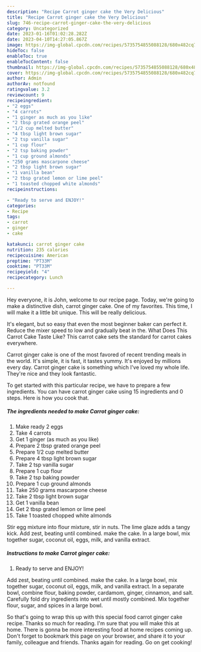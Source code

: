 ```yaml
---
description: "Recipe Carrot ginger cake the Very Delicious"
title: "Recipe Carrot ginger cake the Very Delicious"
slug: 746-recipe-carrot-ginger-cake-the-very-delicious
category: Uncategorized
date: 2023-01-16T01:02:28.282Z
date: 2023-04-10T14:27:05.867Z
image: https://img-global.cpcdn.com/recipes/5735754855088128/680x482cq70/carrot-ginger-cake-recipe-main-photo.jpg
hideToc: false
enableToc: true
enableTocContent: false
thumbnail: https://img-global.cpcdn.com/recipes/5735754855088128/680x482cq70/carrot-ginger-cake-recipe-main-photo.jpg
cover: https://img-global.cpcdn.com/recipes/5735754855088128/680x482cq70/carrot-ginger-cake-recipe-main-photo.jpg
author: Admin
authorAv: notfound
ratingvalue: 3.2
reviewcount: 9
recipeingredient:
- "2 eggs"
- "4 carrots"
- "1 ginger as much as you like"
- "2 tbsp grated orange peel"
- "1/2 cup melted butter"
- "4 tbsp light brown sugar"
- "2 tsp vanilla sugar"
- "1 cup flour"
- "2 tsp baking powder"
- "1 cup ground almonds"
- "250 grams mascarpone cheese"
- "2 tbsp light brown sugar"
- "1 vanilla bean"
- "2 tbsp grated lemon or lime peel"
- "1 toasted chopped white almonds"
recipeinstructions:

- "Ready to serve and ENJOY!"
categories:
- Recipe
tags:
- carrot
- ginger
- cake

katakunci: carrot ginger cake 
nutrition: 235 calories
recipecuisine: American
preptime: "PT33M"
cooktime: "PT33M"
recipeyield: "4"
recipecategory: Lunch

---
```



Hey everyone, it is John, welcome to our recipe page. Today, we're going to make a distinctive dish, carrot ginger cake. One of my favorites. This time, I will make it a little bit unique. This will be really delicious.

It&#39;s elegant, but so easy that even the most beginner baker can perfect it. Reduce the mixer speed to low and gradually beat in the. What Does This Carrot Cake Taste Like? This carrot cake sets the standard for carrot cakes everywhere.

Carrot ginger cake is one of the most favored of recent trending meals in the world. It's simple, it is fast, it tastes yummy. It's enjoyed by millions every day. Carrot ginger cake is something which I've loved my whole life. They're nice and they look fantastic.


To get started with this particular recipe, we have to prepare a few ingredients. You can have carrot ginger cake using 15 ingredients and 0 steps. Here is how you cook that.

<!--inarticleads1-->

##### The ingredients needed to make Carrot ginger cake:

1. Make ready 2 eggs
1. Take 4 carrots
1. Get 1 ginger (as much as you like)
1. Prepare 2 tbsp grated orange peel
1. Prepare 1/2 cup melted butter
1. Prepare 4 tbsp light brown sugar
1. Take 2 tsp vanilla sugar
1. Prepare 1 cup flour
1. Take 2 tsp baking powder
1. Prepare 1 cup ground almonds
1. Take 250 grams mascarpone cheese
1. Take 2 tbsp light brown sugar
1. Get 1 vanilla bean
1. Get 2 tbsp grated lemon or lime peel
1. Take 1 toasted chopped white almonds


Stir egg mixture into flour mixture, stir in nuts. The lime glaze adds a tangy kick. Add zest, beating until combined. make the cake. In a large bowl, mix together sugar, coconut oil, eggs, milk, and vanilla extract. 

<!--inarticleads2-->

##### Instructions to make Carrot ginger cake:


1. Ready to serve and ENJOY!

Add zest, beating until combined. make the cake. In a large bowl, mix together sugar, coconut oil, eggs, milk, and vanilla extract. In a separate bowl, combine flour, baking powder, cardamom, ginger, cinnamon, and salt. Carefully fold dry ingredients into wet until mostly combined. Mix together flour, sugar, and spices in a large bowl. 

So that's going to wrap this up with this special food carrot ginger cake recipe. Thanks so much for reading. I'm sure that you will make this at home. There is gonna be more interesting food at home recipes coming up. Don't forget to bookmark this page on your browser, and share it to your family, colleague and friends. Thanks again for reading. Go on get cooking!
